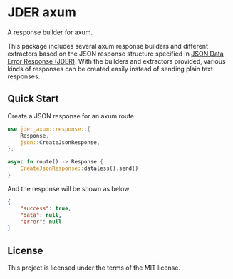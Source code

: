 # JDER axum

A response builder for axum.

This package includes several axum response builders and different extractors based on the JSON response structure specified in [JSON Data Error Response (JDER)](https://github.com/alpheustangs/jder). With the builders and extractors provided, various kinds of responses can be created easily instead of sending plain text responses.

## Quick Start

Create a JSON response for an axum route:

```rust
use jder_axum::response::{
    Response,
    json::CreateJsonResponse,
};

async fn route() -> Response {
    CreateJsonResponse::dataless().send()
}
```

And the response will be shown as below:

```json
{
    "success": true,
    "data": null,
    "error": null
}
```

## License

This project is licensed under the terms of the MIT license.
